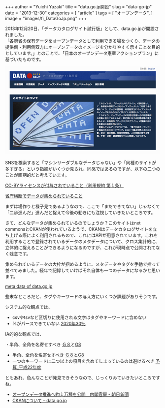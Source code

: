 +++
author = "Yuichi Yazaki"
title = "data.go.jp開設"
slug = "data-go-jp"
date = "2013-12-30"
categories = [
    "article"
]
tags = [
    "オープンデータ",
]
image = "images/fi_DataGoJp.png"
+++

2013年12月20日、「データカタログサイト試行版」として、data.go.jpが開設されました。  
「各府省の保有データをオープンデータとして利用できる場をつくり、データの提供側・利用側双方にオープンデータのイメージを分かりやすく示すことを目的としています。」とのことで、「日本のオープンデータ憲章アクションプラン」に基づいたものです。

![](images/datagojp-1.png)

SNSを検索すると「マシンリーダブルなデータじゃない」や「同種のサイトが多すぎる」という指摘がいくつか見られ、同感ではあるのですが、以下の二つのことが画期的だと考えています。

[CC-BYライセンスが付与されていること（利用規約 第１条）](http://www.data.go.jp/)

[省庁横断でデータが集められていること](http://www.data.go.jp/data/organization)

まずは場作りと様子見であるようなので、ここで「まだできてない」じゃなくて「二歩進んだ」進んだと捉えて今後の動きにも注視していきたいところです。

さて、どんなデータが集められているのでしょうか？このサイトはnet commonsとCKANが使われているようで、CKANはデータカタログサイトを立ち上げる際によく利用されるもので、これにはAPIが用意されています。これを利用することで登録されているデータのメタデータについて、クロス集計的に、立体的に捉えることができるようになるのですが、これが現時点で公開されてなく残念です。

集められているデータの大枠が掴めるように、メタデータやタグを手動で拾って並べてみました。経年で記録していけばそれ自体も一つのデータになるかと思います。

[meta data of data.go.jp](https://visualizing.jp/files/data-go-jp/)

些末なところだと、タグやキーワードの与え方にいくつか課題がありそうです。

システム的な観点では、

- csvやtsvなど区切りに使用される文字はタグやキーワードに含めない
- %がパースできていない [2020年30％](http://www.data.go.jp/data/dataset?tags=2020%E5%B9%B430-)

IA的的な観点では、

・半角、全角を名寄せすべき [Ｇ８](http://www.data.go.jp/data/dataset?tags=%EF%BC%A7%EF%BC%98)と[G8](http://www.data.go.jp/data/dataset?tags=G8)

- 半角、全角を名寄せすべき [Ｇ８](http://www.data.go.jp/data/dataset?tags=%EF%BC%A7%EF%BC%98)と[G8](http://www.data.go.jp/data/dataset?tags=G8)
- 一つのキーワードに二つ以上の項目を含めてしまっているのは避けるべき [予算\_平成22年度](http://www.data.go.jp/data/dataset?tags=%E4%BA%88%E7%AE%97_%E5%B9%B3%E6%88%9022%E5%B9%B4%E5%BA%A6)

ともあれ、色んなことが発見できそうなので、じっくりみていきたいところですね。

- [オープンデータ推進へ約１万種を公開　内閣官房 - 朝日新聞](http://www.asahi.com/articles/ASF0TKY201312230112.html)
- [CKANについて – data.go.jp](http://fumi.me/2013/12/22/ckan/)
